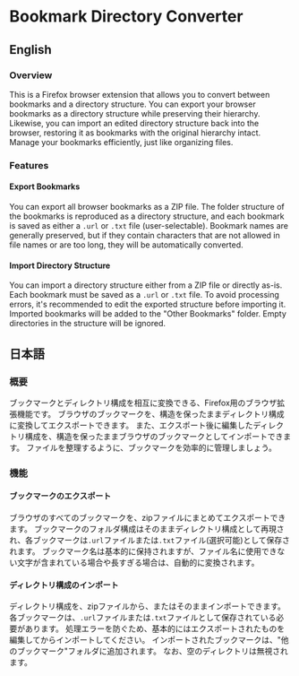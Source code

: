 # Bookmark Directory Converter

## English

### Overview

This is a Firefox browser extension that allows you to convert between bookmarks and a directory structure.
You can export your browser bookmarks as a directory structure while preserving their hierarchy.
Likewise, you can import an edited directory structure back into the browser, restoring it as bookmarks with the original hierarchy intact.
Manage your bookmarks efficiently, just like organizing files.

### Features

#### Export Bookmarks

You can export all browser bookmarks as a ZIP file.
The folder structure of the bookmarks is reproduced as a directory structure, and each bookmark is saved as either a `.url` or `.txt` file (user-selectable).
Bookmark names are generally preserved, but if they contain characters that are not allowed in file names or are too long, they will be automatically converted.

#### Import Directory Structure

You can import a directory structure either from a ZIP file or directly as-is.
Each bookmark must be saved as a `.url` or `.txt` file.
To avoid processing errors, it's recommended to edit the exported structure before importing it.
Imported bookmarks will be added to the "Other Bookmarks" folder.
Empty directories in the structure will be ignored.

## 日本語

### 概要

ブックマークとディレクトリ構成を相互に変換できる、Firefox用のブラウザ拡張機能です。
ブラウザのブックマークを、構造を保ったままディレクトリ構成に変換してエクスポートできます。
また、エクスポート後に編集したディレクトリ構成を、構造を保ったままブラウザのブックマークとしてインポートできます。
ファイルを整理するように、ブックマークを効率的に管理しましょう。

### 機能

#### ブックマークのエクスポート

ブラウザのすべてのブックマークを、zipファイルにまとめてエクスポートできます。
ブックマークのフォルダ構成はそのままディレクトリ構成として再現され、各ブックマークは`.url`ファイルまたは`.txt`ファイル(選択可能)として保存されます。
ブックマーク名は基本的に保持されますが、ファイル名に使用できない文字が含まれている場合や長すぎる場合は、自動的に変換されます。

#### ディレクトリ構成のインポート

ディレクトリ構成を、zipファイルから、またはそのままインポートできます。
各ブックマークは、`.url`ファイルまたは`.txt`ファイルとして保存されている必要があります。
処理エラーを防ぐため、基本的にはエクスポートされたものを編集してからインポートしてください。
インポートされたブックマークは、"他のブックマーク"フォルダに追加されます。
なお、空のディレクトリは無視されます。
